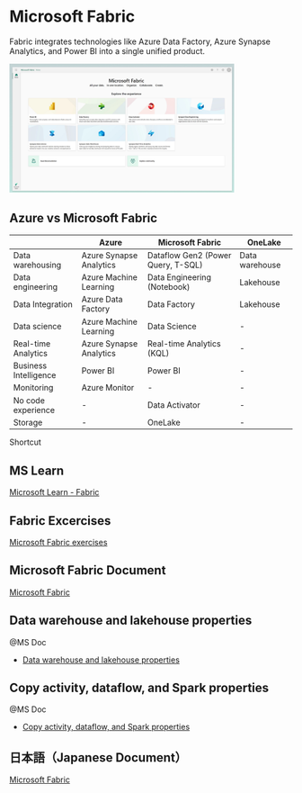 
# **Microsoft Fabric**

Fabric integrates technologies like Azure Data Factory, Azure Synapse Analytics, and Power BI into a single unified product.

<img src="files/ms_fabric.png" alt="fab" width="400"/>

## Azure vs Microsoft Fabric ##

|                       | Azure                     | Microsoft Fabric                    | OneLake            |
|-----------------------|---------------------------|-------------------------------------|--------------------|
| Data warehousing      | Azure Synapse Analytics   | Dataflow Gen2 (Power Query, T-SQL)  | Data warehouse     |
| Data engineering      | Azure Machine Learning    | Data Engineering (Notebook)         | Lakehouse          |
| Data Integration      | Azure Data Factory        | Data Factory                        | Lakehouse          |
| Data science          | Azure Machine Learning    | Data Science                        | -                  |
| Real-time Analytics   | Azure Synapse Analytics   | Real-time Analytics (KQL)           | -                  |
| Business Intelligence | Power BI                  | Power BI                            | -                  |
| Monitoring            | Azure Monitor             | -                                   | -                  |
| No code experience    | -                         | Data Activator                      | -                  |
| Storage               | -                         | OneLake                             | -                  |

Shortcut

## MS Learn

[Microsoft Learn - Fabric](https://learn.microsoft.com/en-us/training/paths/get-started-fabric/)

## Fabric Excercises

[Microsoft Fabric exercises](https://microsoftlearning.github.io/mslearn-fabric/)

## Microsoft Fabric Document

[Microsoft Fabric](https://learn.microsoft.com/en-us/fabric/get-started/)

## Data warehouse and lakehouse properties
@MS Doc
- [Data warehouse and lakehouse properties](https://learn.microsoft.com/en-us/fabric/get-started/decision-guide-warehouse-lakehouse#data-warehouse-and-lakehouse-properties)

## Copy activity, dataflow, and Spark properties
@MS Doc

- [Copy activity, dataflow, and Spark properties](https://learn.microsoft.com/en-us/fabric/get-started/decision-guide-pipeline-dataflow-spark)

## 日本語（Japanese Document） 

[Microsoft Fabric](https://qiita.com/yangjiayi/items/605d9679e1e35d391a1a)
